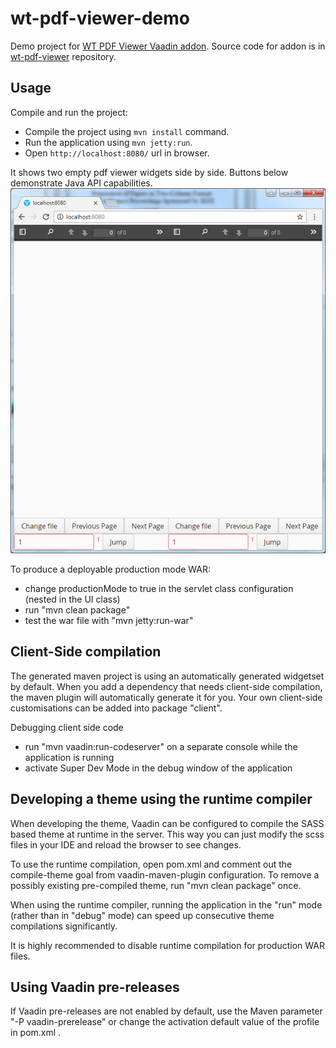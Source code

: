 # wt-pdf-viewer-demo

Demo project for [WT PDF Viewer Vaadin addon](https://vaadin.com/directory#!addon/wt-pdf-viewer). Source code for addon is in [wt-pdf-viewer](https://github.com/WhitesteinTechnologies/wt-pdf-viewer) repository.


## Usage
Compile and run the project:
* Compile the project using `mvn install` command. 
* Run the application using `mvn jetty:run`. 
* Open `http://localhost:8080/` url in browser.

It shows two empty pdf viewer widgets side by side. Buttons below demonstrate Java API capabilities.
![Two empty widgets](/screenshots/demo-empty.png?raw=true "Two empty widgets")



To produce a deployable production mode WAR:
- change productionMode to true in the servlet class configuration (nested in the UI class)
- run "mvn clean package"
- test the war file with "mvn jetty:run-war"

Client-Side compilation
-------------------------

The generated maven project is using an automatically generated widgetset by default. 
When you add a dependency that needs client-side compilation, the maven plugin will 
automatically generate it for you. Your own client-side customisations can be added into
package "client".

Debugging client side code
  - run "mvn vaadin:run-codeserver" on a separate console while the application is running
  - activate Super Dev Mode in the debug window of the application

Developing a theme using the runtime compiler
-------------------------

When developing the theme, Vaadin can be configured to compile the SASS based
theme at runtime in the server. This way you can just modify the scss files in
your IDE and reload the browser to see changes.

To use the runtime compilation, open pom.xml and comment out the compile-theme 
goal from vaadin-maven-plugin configuration. To remove a possibly existing 
pre-compiled theme, run "mvn clean package" once.

When using the runtime compiler, running the application in the "run" mode 
(rather than in "debug" mode) can speed up consecutive theme compilations
significantly.

It is highly recommended to disable runtime compilation for production WAR files.

Using Vaadin pre-releases
-------------------------

If Vaadin pre-releases are not enabled by default, use the Maven parameter
"-P vaadin-prerelease" or change the activation default value of the profile in pom.xml .
